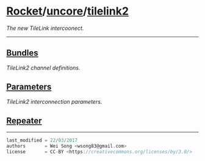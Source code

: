 [Rocket](../Readme.md)/[uncore](../uncore.md)/[tilelink2](https://github.com/ucb-bar/rocket-chip/tree/master/src/main/scala/uncore/tilelink2)
========================
*The new TileLink intercoonect.*

**********************

[Bundles](tilelink2/Bundles.md)
---------------
*TileLink2 channel definitions.*

[Parameters](tilelink2/Parameters.md)
---------------
*TileLink2 interconnection parameters.*

[Repeater](tilelink2/Repeater.md)
--------------




**********************

```scala
last_modified = 22/03/2017
authors       = Wei Song <wsong83@gmail.com>
license       = CC-BY <https://creativecommons.org/licenses/by/3.0/>
```
